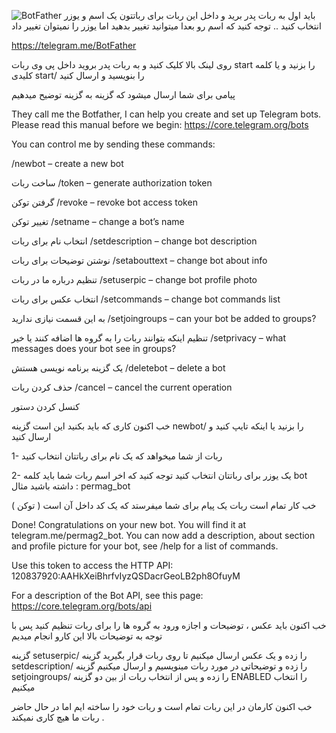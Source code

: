 ![BotFather](https://core.telegram.org/file/811140327/1/zlN4goPTupk/9ff2f2f01c4bd1b013)
باید اول به ربات پدر برید و داخل این ربات برای رباتتون یک اسم و یوزر انتخاب کنید .. توجه کنید که اسم رو بعدا میتوانید تغییر بدهید اما یوزر را نمیتوان تغییر داد

https://telegram.me/BotFather

روی لینک بالا کلیک کنید و به ربات پدر بروید داخل پی وی ربات start را بزنید و یا کلمه کلیدی start/ را بنویسید و ارسال کنید

پیامی برای شما ارسال میشود که گزینه به گزینه توضیح میدهیم

They call me the Botfather, I can help you create and set up Telegram bots. Please read this manual before we begin:
https://core.telegram.org/bots

You can control me by sending these commands:

/newbot – create a new bot

ساخت ربات
/token – generate authorization token

گرفتن توکن
/revoke – revoke bot access token

تغییر توکن
/setname – change a bot’s name

انتخاب نام برای ربات
/setdescription – change bot description

نوشتن توضیحات برای ربات
/setabouttext – change bot about info

تنظیم درباره ما در ربات
/setuserpic – change bot profile photo

انتخاب عکس برای ربات
/setcommands – change bot commands list

به این قسمت نیازی ندارید
/setjoingroups – can your bot be added to groups?

تنظیم اینکه بتوانند ربات را به گروه ها اضافه کنند یا خیر
/setprivacy – what messages does your bot see in groups?

یک گزینه برنامه نویسی هستش
/deletebot – delete a bot

حذف کردن ربات
/cancel – cancel the current operation

کنسل کردن دستور

خب اکنون کاری که باید بکنید این است گزینه newbot/ را بزنید یا اینکه تایپ کنید و ارسال کنید

1-  ربات از شما میخواهد که یک نام برای رباتتان انتخاب کنید

2- یک یوزر برای رباتتان انتخاب کنید توجه کنید که اخر اسم ربات شما باید کلمه bot داشته باشید مثال : permag_bot

خب کار تمام است ربات یک پیام برای شما میفرستد که یک کد داخل آن است ( توکن )

Done! Congratulations on your new bot. You will find it at telegram.me/permag2_bot. You can now add a description, about section and profile picture for your bot, see /help for a list of commands.

Use this token to access the HTTP API:
120837920:AAHkXeiBhrfvIyzQSDacrGeoLB2ph8OfuyM

For a description of the Bot API, see this page: https://core.telegram.org/bots/api

خب اکنون باید عکس ، توضیحات و اجازه ورود به گروه ها را برای ربات تنظیم کنید پس با توجه به توضیحات بالا این کارو انجام میدیم

گزینه setuserpic/ را زده و یک عکس ارسال میکنیم تا روی ربات قرار بگیرید
گزینه setdescription/ را زده و توضیحاتی در مورد ربات مینویسیم و ارسال میکنیم
گزینه setjoingroups/ را زده و پس از انتخاب ربات از بین دو گزینه ENABLED را انتخاب میکنیم

خب اکنون کارمان در این ربات تمام است و ربات خود را ساخته ایم اما در حال حاضر ربات ما هیچ کاری نمیکند .
